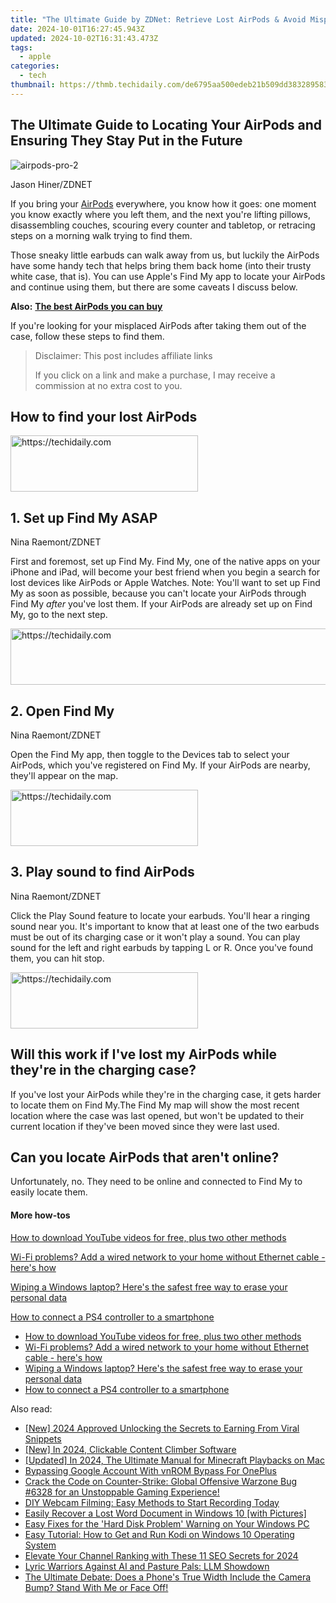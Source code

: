 ```yaml
---
title: "The Ultimate Guide by ZDNet: Retrieve Lost AirPods & Avoid Misplacement in the Future"
date: 2024-10-01T16:27:45.943Z
updated: 2024-10-02T16:31:43.473Z
tags:
  - apple
categories:
  - tech
thumbnail: https://thmb.techidaily.com/de6795aa500edeb21b509dd38328958388c423fd6f106f3aad361adc4196159e.jpg
---
```


## The Ultimate Guide to Locating Your AirPods and Ensuring They Stay Put in the Future

![airpods-pro-2](https://www.zdnet.com/a/img/resize/be06fe5d29bcef25b75d1d6a7b8023caea1e1d39/2023/09/10/f87eda0e-6717-4b19-8829-170e2c098428/airpods-pro-2.jpg?auto=webp&width=1280)

Jason Hiner/ZDNET

If you bring your [AirPods](https://www.zdnet.com/article/best-airpods/) everywhere, you know how it goes: one moment you know exactly where you left them, and the next you're lifting pillows, disassembling couches, scouring every counter and tabletop, or retracing steps on a morning walk trying to find them. 

Those sneaky little earbuds can walk away from us, but luckily the AirPods have some handy tech that helps bring them back home (into their trusty white case, that is). You can use Apple's Find My app to locate your AirPods and continue using them, but there are some caveats I discuss below. 

**Also:** [**The best AirPods you can buy**](https://www.zdnet.com/article/best-airpods/)

 If you're looking for your misplaced AirPods after taking them out of the case, follow these steps to find them. 

>  Disclaimer: This post includes affiliate links
>
>  If you click on a link and make a purchase, I may receive a commission at no extra cost to you.
>

## How to find your lost AirPods

<!-- affiliate ads begin -->
<a href="https://laganoo.pxf.io/c/5597632/1528693/16446" target="_top" id="1528693">
  <img src="//a.impactradius-go.com/display-ad/16446-1528693" border="0" alt="https://techidaily.com" width="300" height="90"/>
</a>
<img height="0" width="0" src="https://laganoo.pxf.io/i/5597632/1528693/16446" style="position:absolute;visibility:hidden;" border="0" />
<!-- affiliate ads end -->

## 1\. Set up Find My ASAP

Nina Raemont/ZDNET

First and foremost, set up Find My. Find My, one of the native apps on your iPhone and iPad, will become your best friend when you begin a search for lost devices like AirPods or Apple Watches. Note: You'll want to set up Find My as soon as possible, because you can't locate your AirPods through Find My _after_ you've lost them. If your AirPods are already set up on Find My, go to the next step. 

<!-- affiliate ads begin -->
<a href="https://appsumo.8odi.net/c/5597632/2075472/7443" target="_top" id="2075472">
  <img src="//a.impactradius-go.com/display-ad/7443-2075472" border="0" alt="https://techidaily.com" width="728" height="90"/>
</a>
<img height="0" width="0" src="https://appsumo.8odi.net/i/5597632/2075472/7443" style="position:absolute;visibility:hidden;" border="0" />
<!-- affiliate ads end -->

## 2\. Open Find My

Nina Raemont/ZDNET

Open the Find My app, then toggle to the Devices tab to select your AirPods, which you've registered on Find My. If your AirPods are nearby, they'll appear on the map. 

<!-- affiliate ads begin -->
<a href="https://aligracehair.sjv.io/c/5597632/1918714/19272" target="_top" id="1918714">
  <img src="//a.impactradius-go.com/display-ad/19272-1918714" border="0" alt="https://techidaily.com" width="300" height="90"/>
</a>
<img height="0" width="0" src="https://aligracehair.sjv.io/i/5597632/1918714/19272" style="position:absolute;visibility:hidden;" border="0" />
<!-- affiliate ads end -->

## 3\. Play sound to find AirPods

Nina Raemont/ZDNET

Click the Play Sound feature to locate your earbuds. You'll hear a ringing sound near you. It's important to know that at least one of the two earbuds must be out of its charging case or it won't play a sound. You can play sound for the left and right earbuds by tapping L or R. Once you've found them, you can hit stop. 

<!-- affiliate ads begin -->
<a href="https://malaysia-healthcare-travel-council.pxf.io/c/5597632/1557746/17382" target="_top" id="1557746">
  <img src="//a.impactradius-go.com/display-ad/17382-1557746" border="0" alt="https://techidaily.com" width="300" height="90"/>
</a>
<img height="0" width="0" src="https://malaysia-healthcare-travel-council.pxf.io/i/5597632/1557746/17382" style="position:absolute;visibility:hidden;" border="0" />
<!-- affiliate ads end -->

## Will this work if I've lost my AirPods while they're in the charging case?

If you've lost your AirPods while they're in the charging case, it gets harder to locate them on Find My.The Find My map will show the most recent location where the case was last opened, but won't be updated to their current location if they've been moved since they were last used.

## Can you locate AirPods that aren't online?

Unfortunately, no. They need to be online and connected to Find My to easily locate them. 

#### More how-tos

[How to download YouTube videos for free, plus two other methods](https://www.zdnet.com/article/how-to-download-youtube-videos-for-free-plus-two-other-methods/ "How to download YouTube videos for free, plus two other methods")

[Wi-Fi problems? Add a wired network to your home without Ethernet cable - here's how](https://www.zdnet.com/article/ditch-the-wi-fi-how-to-add-a-wired-network-to-your-home-without-ethernet-cable/ "Wi-Fi problems? Add a wired network to your home without Ethernet cable - here's how")

[Wiping a Windows laptop? Here's the safest free way to erase your personal data](https://www.zdnet.com/article/wiping-a-windows-laptop-heres-the-safest-way-to-erase-your-personal-data-for-free/ "Wiping a Windows laptop? Here's the safest free way to erase your personal data")

[How to connect a PS4 controller to a smartphone](https://www.zdnet.com/article/how-to-connect-a-ps4-controller-to-a-smartphone/ "How to connect a PS4 controller to a smartphone")

* [How to download YouTube videos for free, plus two other methods](https://www.zdnet.com/article/how-to-download-youtube-videos-for-free-plus-two-other-methods/ "How to download YouTube videos for free, plus two other methods")
* [Wi-Fi problems? Add a wired network to your home without Ethernet cable - here's how](https://www.zdnet.com/article/ditch-the-wi-fi-how-to-add-a-wired-network-to-your-home-without-ethernet-cable/ "Wi-Fi problems? Add a wired network to your home without Ethernet cable - here's how")
* [Wiping a Windows laptop? Here's the safest free way to erase your personal data](https://www.zdnet.com/article/wiping-a-windows-laptop-heres-the-safest-way-to-erase-your-personal-data-for-free/ "Wiping a Windows laptop? Here's the safest free way to erase your personal data")
* [How to connect a PS4 controller to a smartphone](https://www.zdnet.com/article/how-to-connect-a-ps4-controller-to-a-smartphone/ "How to connect a PS4 controller to a smartphone")

<ins class="adsbygoogle"
     style="display:block"
     data-ad-format="autorelaxed"
     data-ad-client="ca-pub-7571918770474297"
     data-ad-slot="1223367746"></ins>

<ins class="adsbygoogle"
     style="display:block"
     data-ad-client="ca-pub-7571918770474297"
     data-ad-slot="8358498916"
     data-ad-format="auto"
     data-full-width-responsive="true"></ins>

<span class="atpl-alsoreadstyle">Also read:</span>
<div><ul>
<li><a href="https://youtube-data.techidaily.com/024-approved-unlocking-the-secrets-to-earning-from-viral-snippets/"><u>[New] 2024 Approved Unlocking the Secrets to Earning From Viral Snippets</u></a></li>
<li><a href="https://fox-friendly.techidaily.com/new-in-2024-clickable-content-climber-software/"><u>[New] In 2024, Clickable Content Climber Software</u></a></li>
<li><a href="https://screen-mirroring-recording.techidaily.com/updated-in-2024-the-ultimate-manual-for-minecraft-playbacks-on-mac/"><u>[Updated] In 2024, The Ultimate Manual for Minecraft Playbacks on Mac</u></a></li>
<li><a href="https://easy-unlock-android.techidaily.com/bypassing-google-account-with-vnrom-bypass-for-oneplus-by-drfone-android/"><u>Bypassing Google Account With vnROM Bypass For OnePlus</u></a></li>
<li><a href="https://win-able.techidaily.com/1722997530655-crack-the-code-on-counter-strike-global-offensive-warzone-bug-6328-for-an-unstoppable-gaming-experience/"><u>Crack the Code on Counter-Strike: Global Offensive Warzone Bug #6328 for an Unstoppable Gaming Experience!</u></a></li>
<li><a href="https://tech-recovery.techidaily.com/diy-webcam-filming-easy-methods-to-start-recording-today/"><u>DIY Webcam Filming: Easy Methods to Start Recording Today</u></a></li>
<li><a href="https://tech-recovery.techidaily.com/easily-recover-a-lost-word-document-in-windows-10-with-pictures/"><u>Easily Recover a Lost Word Document in Windows 10 [with Pictures]</u></a></li>
<li><a href="https://tech-recovery.techidaily.com/easy-fixes-for-the-hard-disk-problem-warning-on-your-windows-pc/"><u>Easy Fixes for the 'Hard Disk Problem' Warning on Your Windows PC</u></a></li>
<li><a href="https://tech-recovery.techidaily.com/easy-tutorial-how-to-get-and-run-kodi-on-windows-10-operating-system/"><u>Easy Tutorial: How to Get and Run Kodi on Windows 10 Operating System</u></a></li>
<li><a href="https://youtube-clips.techidaily.com/elevate-your-channel-ranking-with-these-11-seo-secrets-for-2024/"><u>Elevate Your Channel Ranking with These 11 SEO Secrets for 2024</u></a></li>
<li><a href="https://tech-haven.techidaily.com/lyric-warriors-against-ai-and-pasture-pals-llm-showdown/"><u>Lyric Warriors Against AI and Pasture Pals: LLM Showdown</u></a></li>
<li><a href="https://hardware-tips.techidaily.com/the-ultimate-debate-does-a-phones-true-width-include-the-camera-bump-stand-with-me-or-face-off/"><u>The Ultimate Debate: Does a Phone's True Width Include the Camera Bump? Stand With Me or Face Off!</u></a></li>
</ul></div>

